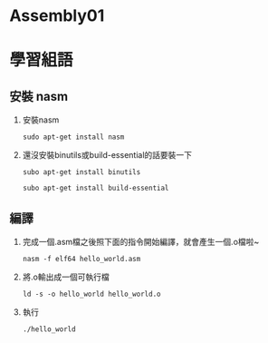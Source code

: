 # Assembly01

# 學習組語
## 安裝 nasm
1.  安裝nasm
    ```
    sudo apt-get install nasm
    ```
2. 還沒安裝binutils或build-essential的話要裝一下
    ```
    subo apt-get install binutils
    ```
    ```
    subo apt-get install build-essential
    ```

## 編譯

1. 完成一個.asm檔之後照下面的指令開始編譯，就會產生一個.o檔啦~
    ```
    nasm -f elf64 hello_world.asm
    ```
2. 將.o輸出成一個可執行檔
    ```
    ld -s -o hello_world hello_world.o
    ```
3. 執行
    ```
    ./hello_world
    ```
